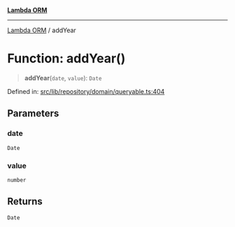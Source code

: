 [**Lambda ORM**](../README.md)

***

[Lambda ORM](../README.md) / addYear

# Function: addYear()

> **addYear**(`date`, `value`): `Date`

Defined in: [src/lib/repository/domain/queryable.ts:404](https://github.com/lambda-orm/lambdaorm-base/blob/54d568062b637a6aed5442a048b140146d1f573b/src/lib/repository/domain/queryable.ts#L404)

## Parameters

### date

`Date`

### value

`number`

## Returns

`Date`
